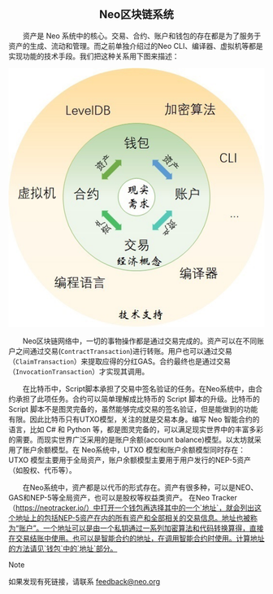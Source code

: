 <center><h2>Neo区块链系统</h2></center>

&emsp;&emsp;资产是 Neo 系统中的核心。交易、合约、账户和钱包的存在都是为了服务于资产的生成、流动和管理。而之前单独介绍过的Neo CLI、编译器、虚拟机等都是实现功能的技术手段。我们把这种关系用下图来描述：

[![neo system](../../images/blockchain/system1.jpg)](../../images/blockchain/system1.jpg)

&emsp;&emsp;Neo区块链网络中，一切的事物操作都是通过交易完成的。资产可以在不同账户之间通过交易(`ContractTransaction`)进行转账。用户也可以通过交易（`ClaimTransaction`）来提取应得的分红GAS。合约最终也是通过交易（`InvocationTransaction`）才实现其调用。

&emsp;&emsp;在比特币中，Script脚本承担了交易中签名验证的任务。在Neo系统中，由合约承担了此项任务。合约可以简单理解成比特币的 Script 脚本的升级。比特币的 Script 脚本不是图灵完备的，虽然能够完成交易的签名验证，但是能做到的功能有限。因此比特币只有UTXO模型，关注的就是交易本身。编写 Neo 智能合约的语言，比如 C# 和 Python 等，都是图灵完备的，可以满足现实世界中的丰富多彩的需要。而现实世界广泛采用的是账户余额(account balance)模型。以太坊就采用了账户余额模型。在 Neo系统中，UTXO 模型和账户余额模型同时存在：UTXO 模型主要用于全局资产，账户余额模型主要用于用户发行的NEP-5资产（如股权、代币等）。

&emsp;&emsp;在Neo系统中，资产都是以代币的形式存在。资产有很多种，可以是NEO、GAS和NEP-5等全局资产，也可以是股权等权益类资产。 在Neo Tracker（https://neotracker.io/）中打开一个钱包再选择其中的一个`地址`，就会列出这个地址上的包括NEP-5资产在内的所有资产和全部相关的交易信息。地址也被称为“账户”。一个地址可以是由一个私钥通过一系列加密算法和代码转换算得，直接在交易结账中使用。也可以是智能合约的地址，在调用智能合约时使用。计算地址的方法请见`钱包`中的`地址`部分。

> [!NOTE]
> 如果发现有死链接，请联系 <feedback@neo.org>

